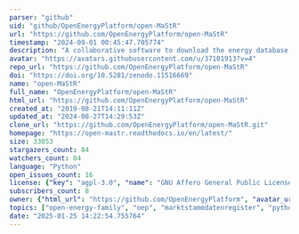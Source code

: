 ```yaml
---
parser: "github"
uid: "github/OpenEnergyPlatform/open-MaStR"
url: "https://github.com/OpenEnergyPlatform/open-MaStR"
timestamp: "2024-09-01 00:45:47.705774"
description: "A collaborative software to download the energy database Marktstammdatenregister (MaStR)"
avatar: "https://avatars.githubusercontent.com/u/37101913?v=4"
repo_url: "https://github.com/OpenEnergyPlatform/open-MaStR"
doi: "https://doi.org/10.5281/zenodo.11516669"
name: "open-MaStR"
full_name: "OpenEnergyPlatform/open-MaStR"
html_url: "https://github.com/OpenEnergyPlatform/open-MaStR"
created_at: "2019-08-21T14:11:11Z"
updated_at: "2024-08-27T14:29:53Z"
clone_url: "https://github.com/OpenEnergyPlatform/open-MaStR.git"
homepage: "https://open-mastr.readthedocs.io/en/latest/"
size: 33053
stargazers_count: 84
watchers_count: 84
language: "Python"
open_issues_count: 16
license: {"key": "agpl-3.0", "name": "GNU Affero General Public License v3.0", "spdx_id": "AGPL-3.0", "url": "https://api.github.com/licenses/agpl-3.0", "node_id": "MDc6TGljZW5zZTE="}
subscribers_count: 8
owner: {"html_url": "https://github.com/OpenEnergyPlatform", "avatar_url": "https://avatars.githubusercontent.com/u/37101913?v=4", "login": "OpenEnergyPlatform", "type": "Organization"}
topics: ["open-energy-family", "oep", "marktstammdatenregister", "python", "energy", "energy-data", "dataset", "datasets", "solar"]
date: "2025-01-25 14:22:54.755764"
---
```

